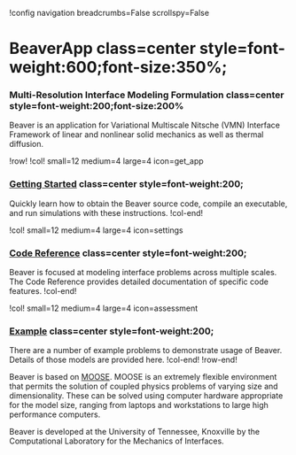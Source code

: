 !config navigation breadcrumbs=False scrollspy=False

# BeaverApp class=center style=font-weight:600;font-size:350%;

### Multi-Resolution Interface Modeling Formulation class=center style=font-weight:200;font-size:200%


Beaver is an application for Variational Multiscale Nitsche (VMN) Interface Framework of linear and nonlinear solid mechanics as well as thermal diffusion.

!row!
!col! small=12 medium=4 large=4 icon=get_app
### [Getting Started](getting_started/RunningBeaver.md) class=center style=font-weight:200;

Quickly learn how to obtain the Beaver source code, compile an executable, and run simulations
with these instructions.
!col-end!

!col! small=12 medium=4 large=4 icon=settings
### [Code Reference](syntax/index.md) class=center style=font-weight:200;

Beaver is focused at modeling interface problems across multiple scales. The Code Reference
provides detailed documentation of specific code features.
!col-end!

!col! small=12 medium=4 large=4 icon=assessment
### [Example](example/index.md) class=center style=font-weight:200;

There are a number of example problems to demonstrate usage of Beaver. Details of those models are
provided here.
!col-end!
!row-end!


Beaver is based on [MOOSE](http://mooseframework.org). MOOSE is an extremely flexible environment that
permits the solution of coupled physics problems of varying size and dimensionality. These can be
solved using computer hardware appropriate for the model size, ranging from laptops and workstations
to large high performance computers.

Beaver is developed at the University of Tennessee, Knoxville by the Computational Laboratory for the Mechanics of Interfaces.